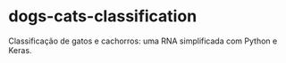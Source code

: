 # dogs-cats-classification
Classificação de gatos e cachorros: uma RNA simplificada com Python e Keras.
